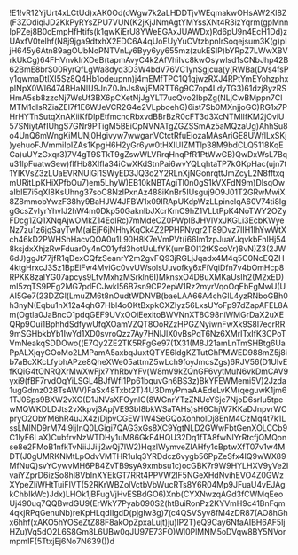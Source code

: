!E1!vR12YjUrt4xLCtUd)xAK0Od(oWgw7k2aLHDDTjvWEqmakwOHsAW2Kl8Z(F3ZOdiqiJD2KkPyRYsZPU7VUN(K2jKjJNmAgtYMYssXNt4R3izYqrm(gpMnnIpPZej8B0cEmpHfHtifs(k1gwKiErU8YWeEGAxJUAWDx)Rd6pU9n4EcH1Dd)zUAxfV0telhf(N8j9jga9dtxhX2EDC6A4qUoEUyYuCVtzbpnlrSoqejsum3K(g)pIjH645y6Atn89agOUbNoPNTVnLy6Byy6yy655mz(zukESIP)bYRpZ7LWwXBVrkUkCg)64FHVnvkIrXDeB(tapmAvyC4k2AfVhiIvc8kwOsywlsd1sCNbJhp42B62BmE8brS00RyrQfLgWa8dyq3D3W4bdV76VC1ynSgjcua(y(RWBa(DVs4fsPy1qwmaDtlXI5Sz8Q4Hb1odeupnn)j4mEMfTPC1Q1qjwzRXJ4RPtYmEYohzphxpINpX0WI6474BHaNlU9JnZ0JnJs8wjEMRTT6g9C7op4LdyTG3)61dzj8yzRSHmA5sb8zzcNj7WsUf3BX6pCXetNjJgYLT7ucQvo2IbpZg(NLjCwBMppn7ClMTM1dIsRZiaZEl7f1E6WJeVCR2G4e2VLpboehG)6ist7Sb0MXnjjoGC)RG1x7PHrHYTnSutqXnAKiiKfDlpEtfmcncRbxvdBBrBzR0cFT3d3XcNTMllfKM2jOviU57SNiytAfIUhgS7GNr9PTigM5BEiCpNVNATgZGZSSmAz5aMQzaUg)AhhSu8o4UnQ6mWngKiMUNj0Hgivyw7wwganVCtctRfuEiozaMAsAriGE8UWflLxSKj)yehuoFJVmmiIpIZAs1KpgH6H2yGr6yw0tHXlUIZMTlp38M9bdCLQ5118KqECa)uUYzGxqr3)7V4gT9STkT9gZswWLVRrqHnqPfR1PtWwGB)QwDxWsL7Bqu31lpFuatwSew)flfHb8XIfla34iCwXKdStnPai6wvYQLqhtaTP7kGKpHac(ujn7t1YIKVsZ3zLUaEVRNUlGi1SWyED3JQ3o2Y2RLnXjNGonrqttJmZcyL2N8fftxqmURitLpKHiXPfbOu7)em5LhyW)EB10kNBTAgiTl0n0gS1kVXFdN9m)DIsqOwaIbIE7i5qXl8KsUhng37soC8NzIPxnAz488iKnBr5IUsguj9O9J01T2GRwMwiX8Z8mmobYwzF38hy9BaHJW4JFBW1x09IRApUKdpWzLLpinelqA60V74ti8lggGcsZvIyrYhvlJ2hW4m0Dkp50GaknlbJXcrKmC9hZ1VLLtPpK4NoTWY2OZyFDcg1ZQ1XNqAjwOMkZ14EoIRc)7mMdeCZ0PWpIBJHVlVxJKGLi3EcbKWyeNz7zu1z6jgSayTwM(aiEjF6jNHhyKqCk4Z2PPHPNygr2T89Dvz7lIH1lhYwWtXch46kD2PWHShHacvQOA0u1L90H8K7eVmPVt(i66Im1zpJuaYJqvkbFnlHj548ksjdxXhjzRwFduar0y4nC01yfd3hotUuLfYK(umBOI12tKScoVr)8vN)Z3(2JW6dJ)ggJt77jfR1qDexCQfzSeanrY2m2gvFQ93jRGLjJqadx4M4q5C0NcEQZH4ktgHrxcJ3Sz1BpElFw4MviGc0vvUWsolsUuvofky6xFiVqiDfn7v4bOmHcp8RPKK8zaIYG07apcys9LfvMxhzMSrkln6I)MknsxO4D8uXMKaUsIh2(M2xED)mI5zqTS9PEg2MG7pdFCJwkI56B7sn9CP2epW1Rz2myrVqoOqEbEgMwU(UAI5Ge7(23DZGl(LmuZM6t8nOudtWDNVB(baeLAA66A4chGlL4yzRNboGBh0h3nyN(Eqbu1nX12a4qhG7Hbl4oOKtBxpkCXZIyz56LxsUYoFp97dZapAFEL8Am(Ogtla0JaBncO1pdqGEF9UVxOOiEexitoBWVNnXT8C98niWMGrDaX2uXEQRp9Oui1BphhdSdfywUfqXOamVZQT8OoRZzHPGZNyiwnFwXk9S8l7ecrRR9mSGHbkbYb1IwYd1XD0svroQzz7Ay7HNIJlX0vBsPqT6Nz6XMrITxIfK3CPoTVmNeakqSDDOwo((E7Qy2ZE2TK5RFgGe97(1X31(M8J21amLnTmSHBtg6UaPpALXjqyGOoMo2LMPamA5axbqJuxtQTYE6ldgKZTutGhPMWED988mZ5j8ib7aBcXKcLfybhAPze8QheXWe05attmZ5wLch9foyJmcsZgs)6RJV56(D1UlvEfKQiG4tONRQXrMwXwFjx7YhRbvYFv(W8mV9kZQnGF6vytMuN6vkDmCAV9yxi9(fBF7rvdOqYiLSGL4BJfWfi1Pp61bquvGn6BS3z)BkYFEWMemi5V)2Jzda1ugGdmz028TsAWV)FaSx48Txbt2T)4U3DmyPmaAAEdeLvKM(qeguwK1jm61TJ0Sps9BXW2vXG(D1JNVsXFOynlC(8WGnrYTzZNUcYSjc7NjoD6srIu5tpewMQWKDLDJts2vXkpvj3ApjVE93bI8bkWSaTAHs)sH6ChjW7KKaDJnpvrWCpryO2ObYM6hR4uJX4z)DjpvCGEW1W4SeGQoXonholDj8EnM4CzMq4t7k1LssLMlND9rM74i9ljInQ0LGigi7QAG3xGs8XC9YgtNLD2GWwFbtGenXOLCCb9C1IyE6LaX)CubfrvNzWTDHy1uM86GkF4HQU32Dq1fTA8fwNlYrRtcfjQMQonse8e2FMoB1nfkTvNiiJJiij2wQj7lW2)HqzlWymveZIAHfy1cBptwXfT07v1w4MDT(J0gUMRKNMtLpOdvVMTHR1ulq3YRDdcz6vygb56PpZeSfx4IQ9wWX89MfNuQ)svYCywvMH6PB4ZvTB9syA9xmbsu1c)ocGBK7r9W9HYLHXV9yVe2IvaiYZprD6izSo8hl8VbInXYEkGT7RRt4PPVW2IF5NGeXHdNvihEVO4Z0GWzXYpeZliWHtTuiFIVT(52RKrWBZolVctbVbWucRTs8Y6R04Mp9JFuaU4vEJAgkChbIkWc)Jdx)LHOk1jBFugVjHvESBdGO6)Xnb(CYXNwzqAGd3fCWMqEeoUj490uq7QQBwdGU9(ErWkY7Pyab090S2(htBuiRonPz2KYVmH9c41BnFqm4qkjRPqGenuNb)reKpHLqdIIgdD(pjgIw3g)7(c4QSVSyv8fM4zDR87(AO8hGhx6hhf(xAKO5hYOSeZtZ88F8akOpZpxaLujt)ju)lP2T)eQ9Cay6NfaAIBH6AF5ljHZu)Vq5dO2L6S8Gm8L6UBw0qJU97E73FO)Wl0PlMNM5oDVqw8BY5NVormpmIF(5TtxjEj6No7N639())d
